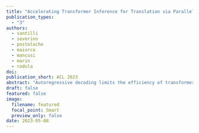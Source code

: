 ```yaml
---
title: "Accelerating Transformer Inference for Translation via Parallel Decoding"
publication_types:
  - "3"
authors:
  - santilli
  - severino
  - postolache
  - maiorca
  - mancusi
  - marin
  - rodola
doi: 
publication_short: ACL 2023
abstract: "Autoregressive decoding limits the efficiency of transformers for Machine Translation (MT). The community proposed specific network architectures and learning-based methods to solve this issue, which are expensive and require changes to the MT model, trading inference speed at the cost of the translation quality. In this paper, we propose to address the problem from the point of view of decoding algorithms, as a less explored but rather compelling direction. We propose to reframe the standard greedy autoregressive decoding of MT with a parallel formulation leveraging Jacobi and Gauss-Seidel fixed-point iteration methods for fast inference. This formulation allows to speed up existing models without training or modifications while retaining translation quality. We present three parallel decoding algorithms and test them on different languages and models showing how the parallelization introduces a speedup up to 38% w.r.t. the standard autoregressive decoding and nearly 2x when scaling the method on parallel resources. Finally, we introduce a decoding dependency graph visualizer (DDGviz) that let us see how the model has learned the conditional dependence between tokens and inspect the decoding procedure."
draft: false
featured: false
image:
  filename: featured
  focal_point: Smart
  preview_only: false
date: 2023-05-08
---
```

